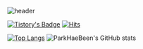 ![header](https://capsule-render.vercel.app/api?type=venom&text=Been!GitHub&height=180&fontColor=000&color=random)


[![Tistory's Badge](https://github-readme-tistory-card.vercel.app/api/badge?name={ParkHaeBeen})](https://haebing.tistory.com/)
[![Hits](https://hits.seeyoufarm.com/api/count/incr/badge.svg?url=https%3A%2F%2Fgithub.com%2FParkHaeBeen%2Fhit-counter&count_bg=%23FF8A8A&title_bg=%23555555&icon=&icon_color=%23E7E7E7&title=hits&edge_flat=false)](https://hits.seeyoufarm.com)


[![Top Langs](https://github-readme-stats.vercel.app/api/top-langs/?username=ParkHaeBeen&layout=compact&theme=dark)](https://github.com/anuraghazra/github-readme-stats)
![ParkHaeBeen's GitHub stats](https://github-readme-stats.vercel.app/api?username=ParkHaeBeen&show_icons=true&theme=radical)


